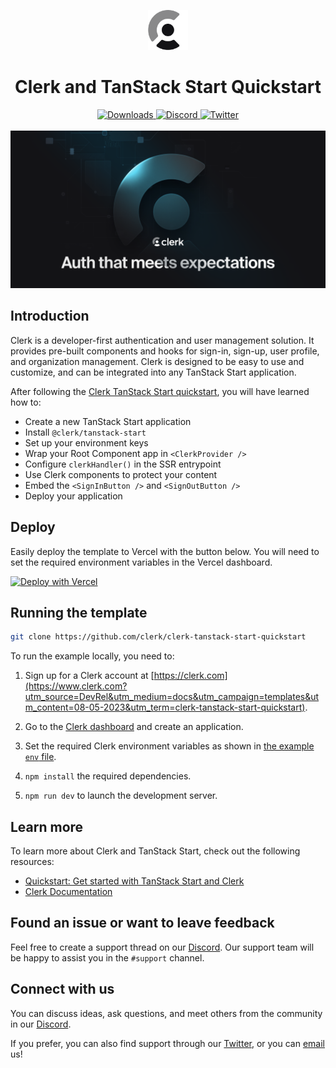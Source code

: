 <p align="center">
  <a href="https://clerk.com?utm_source=DevRel&utm_medium=docs&utm_campaign=templates&utm_content=08-05-2023&utm_term=clerk-tanstack-start-quickstart" target="_blank" rel="noopener noreferrer">
    <picture>
      <source media="(prefers-color-scheme: dark)" srcset="./public/light-logo.png">
      <img alt="Clerk Logo for light background" src="./public/dark-logo.png" height="64">
    </picture>
  </a>
  <br />
</p>
<div align="center">
  <h1>
    Clerk and TanStack Start Quickstart
  </h1>
  <a href="https://www.npmjs.com/package/@clerk/clerk-react">
    <img alt="Downloads" src="https://img.shields.io/npm/dm/@clerk/clerk-react" />
  </a>
  <a href="https://discord.com/invite/b5rXHjAg7A">
    <img alt="Discord" src="https://img.shields.io/discord/856971667393609759?color=7389D8&label&logo=discord&logoColor=ffffff" />
  </a>
  <a href="https://twitter.com/clerkdev">
    <img alt="Twitter" src="https://img.shields.io/twitter/url.svg?label=%40clerkdev&style=social&url=https%3A%2F%2Ftwitter.com%2Fclerkdev" />
  </a>
  <br />
  <br />
  <img alt="Clerk Hero Image" src="./public/hero.png">
</div>

## Introduction

Clerk is a developer-first authentication and user management solution. It provides pre-built components and hooks for sign-in, sign-up, user profile, and organization management. Clerk is designed to be easy to use and customize, and can be integrated into any TanStack Start application.

After following the [Clerk TanStack Start quickstart](https://clerk.com/docs/quickstarts/tanstack-start?utm_source=DevRel&utm_medium=docs&utm_campaign=templates&utm_content=08-05-2023&utm_term=clerk-tanstack-start-quickstart), you will have learned how to:

- Create a new TanStack Start application
- Install `@clerk/tanstack-start`
- Set up your environment keys
- Wrap your Root Component app in `<ClerkProvider />`
- Configure `clerkHandler()` in the SSR entrypoint
- Use Clerk components to protect your content
- Embed the `<SignInButton />` and `<SignOutButton />`
- Deploy your application

## Deploy

Easily deploy the template to Vercel with the button below. You will need to set the required environment variables in the Vercel dashboard.

[![Deploy with Vercel](https://vercel.com/button)](https://vercel.com/new/clone?repository-url=https%3A%2F%2Fgithub.com%2Fclerk%2Fclerk-tanstack-start-quickstart&env=CLERK_PUBLISHABLE_KEY,CLERK_SECRET_KEY&envDescription=Clerk%20API%20keys&envLink=https%3A%2F%2Fclerk.com%2Fdocs%2Fquickstart%2Ftanstack-start&redirect-url=https%3A%2F%2Fclerk.com%2Fdocs%2Fquickstart%2Ftanstack-start)

## Running the template

```bash
git clone https://github.com/clerk/clerk-tanstack-start-quickstart
```

To run the example locally, you need to:

1. Sign up for a Clerk account at [https://clerk.com](https://www.clerk.com?utm_source=DevRel&utm_medium=docs&utm_campaign=templates&utm_content=08-05-2023&utm_term=clerk-tanstack-start-quickstart).

2. Go to the [Clerk dashboard](https://dashboard.clerk.com) and create an application.

3. Set the required Clerk environment variables as shown in [the example `env` file](./.env.example).

4. `npm install` the required dependencies.

5. `npm run dev` to launch the development server.

## Learn more

To learn more about Clerk and TanStack Start, check out the following resources:

- [Quickstart: Get started with TanStack Start and Clerk](https://clerk.com/docs/quickstarts/tanstack-start?utm_source=DevRel&utm_medium=docs&utm_campaign=templates&utm_content=08-05-2023&utm_term=clerk-tanstack-start-quickstart)
- [Clerk Documentation](https://clerk.com/docs?utm_source=DevRel&utm_medium=docs&utm_campaign=templates&utm_content=08-05-2023&utm_term=clerk-tanstack-start-quickstart)

## Found an issue or want to leave feedback

Feel free to create a support thread on our [Discord](https://clerk.com/discord). Our support team will be happy to assist you in the `#support` channel.

## Connect with us

You can discuss ideas, ask questions, and meet others from the community in our [Discord](https://discord.com/invite/b5rXHjAg7A).

If you prefer, you can also find support through our [Twitter](https://twitter.com/ClerkDev), or you can [email](mailto:support@clerk.dev) us!
